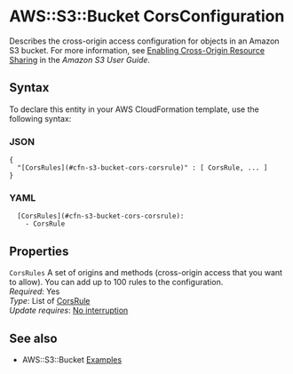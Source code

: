 # AWS::S3::Bucket CorsConfiguration<a name="aws-properties-s3-bucket-cors"></a>

Describes the cross\-origin access configuration for objects in an Amazon S3 bucket\. For more information, see [Enabling Cross\-Origin Resource Sharing](https://docs.aws.amazon.com/AmazonS3/latest/dev/cors.html) in the *Amazon S3 User Guide*\.

## Syntax<a name="aws-properties-s3-bucket-cors-syntax"></a>

To declare this entity in your AWS CloudFormation template, use the following syntax:

### JSON<a name="aws-properties-s3-bucket-cors-syntax.json"></a>

```
{
  "[CorsRules](#cfn-s3-bucket-cors-corsrule)" : [ CorsRule, ... ]
}
```

### YAML<a name="aws-properties-s3-bucket-cors-syntax.yaml"></a>

```
  [CorsRules](#cfn-s3-bucket-cors-corsrule): 
    - CorsRule
```

## Properties<a name="aws-properties-s3-bucket-cors-properties"></a>

`CorsRules`  <a name="cfn-s3-bucket-cors-corsrule"></a>
A set of origins and methods \(cross\-origin access that you want to allow\)\. You can add up to 100 rules to the configuration\.  
*Required*: Yes  
*Type*: List of [CorsRule](aws-properties-s3-bucket-cors-corsrule.md)  
*Update requires*: [No interruption](https://docs.aws.amazon.com/AWSCloudFormation/latest/UserGuide/using-cfn-updating-stacks-update-behaviors.html#update-no-interrupt)

## See also<a name="aws-properties-s3-bucket-cors--seealso"></a>
+ AWS::S3::Bucket [Examples](https://docs.aws.amazon.com/AWSCloudFormation/latest/UserGuide/aws-properties-s3-bucket.html#aws-properties-s3-bucket--examples)

